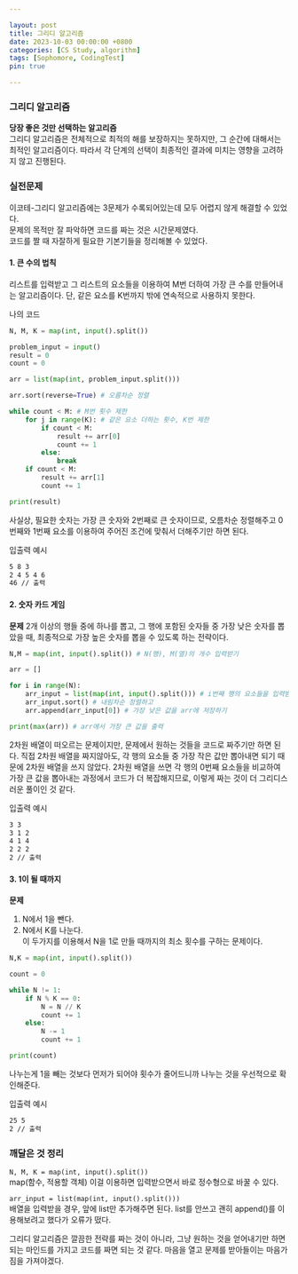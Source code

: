 ```yaml
---

layout: post
title: 그리디 알고리즘
date: 2023-10-03 00:00:00 +0800
categories: [CS Study, algorithm]
tags: [Sophomore, CodingTest]
pin: true

---
```


### 그리디 알고리즘  

**당장 좋은 것만 선택하는 알고리즘**  
그리디 알고리즘은 전체적으로 최적의 해를 보장하지는 못하지만, 그 순간에 대해서는 최적인 알고리즘이다. 따라서 각 단계의 선택이 최종적인 결과에 미치는 영향을 고려하지 않고 진행된다. 


### 실전문제  
  
이코테-그리디 알고리즘에는 3문제가 수록되어있는데 모두 어렵지 않게 해결할 수 있었다.  
문제의 목적만 잘 파악하면 코드를 짜는 것은 시간문제였다.  
코드를 짤 때 자잘하게 필요한 기본기들을 정리해볼 수 있었다.  


#### 1. 큰 수의 법칙  

리스트를 입력받고 그 리스트의 요소들을 이용하여 M번 더하여 가장 큰 수를 만들어내는 알고리즘이다. 단, 같은 요소를 K번까지 밖에 연속적으로 사용하지 못한다.

나의 코드
```python
N, M, K = map(int, input().split())

problem_input = input()
result = 0
count = 0

arr = list(map(int, problem_input.split()))

arr.sort(reverse=True) # 오름차순 정렬

while count < M: # M번 횟수 제한
    for j in range(K): # 같은 요소 더하는 횟수, K번 제한
        if count < M:
            result += arr[0]
            count += 1
        else:
            break
    if count < M:
        result += arr[1]
        count += 1

print(result)
```  

사실상, 필요한 숫자는 가장 큰 숫자와 2번째로 큰 숫자이므로, 오름차순 정렬해주고 0번째와 1번째 요소를 이용하여 주어진 조건에 맞춰서 더해주기만 하면 된다.
  
  
입출력 예시
```bash
5 8 3
2 4 5 4 6
46 // 출력
```


#### 2. 숫자 카드 게임  
  
**문제**
2개 이상의 행들 중에 하나를 뽑고, 그 행에 포함된 숫자들 중 가장 낮은 숫자를 뽑았을 때, 최종적으로 가장 높은 숫자를 뽑을 수 있도록 하는 전략이다.  

```python
N,M = map(int, input().split()) # N(행), M(열)의 개수 입력받기

arr = []

for i in range(N):
    arr_input = list(map(int, input().split())) # i번째 행의 요소들을 입력받고
    arr_input.sort() # 내림차순 정렬하고
    arr.append(arr_input[0]) # 가장 낮은 값을 arr에 저장하기

print(max(arr)) # arr에서 가장 큰 값을 출력
```  
  
2차원 배열이 떠오르는 문제이지만, 문제에서 원하는 것들을 코드로 짜주기만 하면 된다. 직접 2차원 배열을 짜지않아도, 각 행의 요소들 중 가장 작은 값만 뽑아내면 되기 때문에 2차원 배열을 쓰지 않았다. 2차원 배열을 쓰면 각 행의 0번째 요소들을 비교하여 가장 큰 값을 뽑아내는 과정에서 코드가 더 복잡해지므로, 이렇게 짜는 것이 더 그리디스러운 풀이인 것 같다.

입출력 예시  
```bash
3 3
3 1 2
4 1 4
2 2 2
2 // 출력
```

#### 3. 1이 될 때까지

**문제**
1. N에서 1을 뺀다.  
2. N에서 K를 나눈다.  
이 두가지를 이용해서 N을 1로 만들 때까지의 최소 횟수를 구하는 문제이다.  

```python
N,K = map(int, input().split())

count = 0

while N != 1:
    if N % K == 0:
        N = N // K
        count += 1
    else:
        N -= 1
        count += 1

print(count)
```

나누는게 1을 빼는 것보다 먼저가 되어야 횟수가 줄어드니까 나누는 것을 우선적으로 확인해준다.  
  
입출력 예시  
```bash
25 5
2 // 출력
```

### 깨달은 것 정리

`N, M, K = map(int, input().split())`  
map(함수, 적용할 객체) 이걸 이용하면 입력받으면서 바로 정수형으로 바꿀 수 있다.  
  
`arr_input = list(map(int, input().split()))`  
배열을 입력받을 경우, 앞에 list만 추가해주면 된다. list를 안쓰고 괜히 append()를 이용해보려고 했다가 오류가 떴다.  
  
그리디 알고리즘은 깔끔한 전략를 짜는 것이 아니라, 그냥 원하는 것을 얻어내기만 하면 되는 마인드를 가지고 코드를 짜면 되는 것 같다. 마음을 열고 문제를 받아들이는 마음가짐을 가져야겠다.